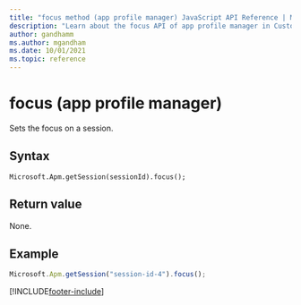```yaml
---
title: "focus method (app profile manager) JavaScript API Reference | MicrosoftDocs"
description: "Learn about the focus API of app profile manager in Customer Service workspace."
author: gandhamm
ms.author: mgandham
ms.date: 10/01/2021
ms.topic: reference
---
```


# focus (app profile manager)

Sets the focus on a session.

## Syntax

`Microsoft.Apm.getSession(sessionId).focus();`

## Return value

None.

## Example

```JavaScript
Microsoft.Apm.getSession("session-id-4").focus();
```

[!INCLUDE[footer-include](../../../../includes/footer-banner.md)]
